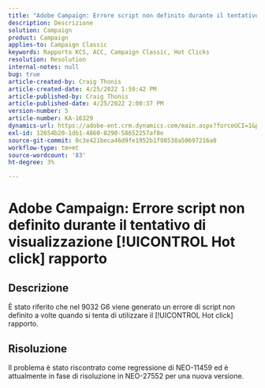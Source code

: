 ```yaml
---
title: "Adobe Campaign: Errore script non definito durante il tentativo di visualizzazione [!UICONTROL Hot click] report"
description: Descrizione
solution: Campaign
product: Campaign
applies-to: Campaign Classic
keywords: Rapporto KCS, ACC, Campaign Classic, Hot Clicks
resolution: Resolution
internal-notes: null
bug: true
article-created-by: Craig Thonis
article-created-date: 4/25/2022 1:59:42 PM
article-published-by: Craig Thonis
article-published-date: 4/25/2022 2:00:37 PM
version-number: 5
article-number: KA-16329
dynamics-url: https://adobe-ent.crm.dynamics.com/main.aspx?forceUCI=1&pagetype=entityrecord&etn=knowledgearticle&id=deb088ee-9fc4-ec11-a7b6-0022480a1ec2
exl-id: 12654b20-1db1-4860-8290-58652257af8e
source-git-commit: 0c3e421beca46d9fe1952b1f98538a50697216a0
workflow-type: tm+mt
source-wordcount: '83'
ht-degree: 3%

---
```


# Adobe Campaign: Errore script non definito durante il tentativo di visualizzazione [!UICONTROL Hot click] rapporto

## Descrizione


È stato riferito che nel 9032 G6 viene generato un errore di script non definito a volte quando si tenta di utilizzare il [!UICONTROL Hot click] rapporto.


## Risoluzione


Il problema è stato riscontrato come regressione di NEO-11459 ed è attualmente in fase di risoluzione in NEO-27552 per una nuova versione.
